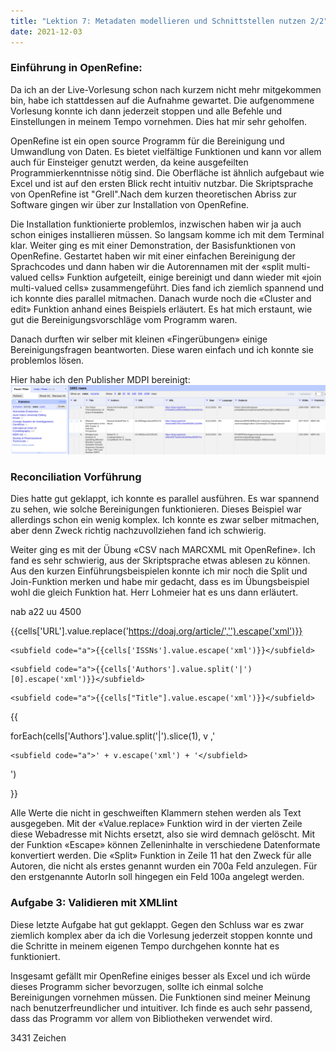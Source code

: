 ```yaml
---
title: "Lektion 7: Metadaten modellieren und Schnittstellen nutzen 2/2"
date: 2021-12-03
---
```



### Einführung in OpenRefine:   

Da ich an der Live-Vorlesung schon nach kurzem nicht mehr mitgekommen bin, habe ich stattdessen auf die Aufnahme gewartet. Die aufgenommene Vorlesung konnte ich dann jederzeit stoppen und alle Befehle und Einstellungen in meinem Tempo vornehmen. Dies hat mir sehr geholfen.

OpenRefine ist ein open source Programm für die Bereinigung und Umwandlung von Daten. Es bietet vielfältige Funktionen und kann vor allem auch für Einsteiger genutzt werden, da keine ausgefeilten Programmierkenntnisse nötig sind. Die Oberfläche ist ähnlich aufgebaut wie Excel und ist auf den ersten Blick recht intuitiv nutzbar. Die Skriptsprache von OpenRefine ist "Grell".Nach dem kurzen theoretischen Abriss zur Software gingen wir über zur Installation von OpenRefine.

Die Installation funktionierte problemlos, inzwischen haben wir ja auch schon einiges installieren müssen. So langsam komme ich mit dem Terminal klar. Weiter ging es mit einer Demonstration, der Basisfunktionen von OpenRefine. Gestartet haben wir mit einer einfachen Bereinigung der Sprachcodes und dann haben wir die Autorennamen mit der «split multi-valued cells» Funktion aufgeteilt, einige bereinigt und dann wieder mit «join multi-valued cells» zusammengeführt. Dies fand ich ziemlich spannend und ich konnte dies parallel mitmachen. Danach wurde noch die «Cluster and edit» Funktion anhand eines Beispiels erläutert. Es hat mich erstaunt, wie gut die Bereinigungsvorschläge vom Programm waren.

Danach durften wir selber mit kleinen «Fingerübungen» einige Bereinigungsfragen beantworten. Diese waren einfach und ich konnte sie problemlos lösen.

Hier habe ich den Publisher MDPI bereinigt:
![OpenRefine](https://raw.githubusercontent.com/slunz/Lerntagebuch-BAIN/master/pictures/OpenRefine_Publisher.png)

### Reconciliation Vorführung

Dies hatte gut geklappt, ich konnte es parallel ausführen. Es war spannend zu sehen, wie solche Bereinigungen funktionieren. Dieses Beispiel war allerdings schon ein wenig komplex. Ich konnte es zwar selber mitmachen, aber denn Zweck richtig nachzuvollziehen fand ich schwierig.

Weiter ging es mit der Übung «CSV nach MARCXML mit OpenRefine». Ich fand es sehr schwierig, aus der Skriptsprache etwas ablesen zu können. Aus den kurzen Einführungsbeispielen konnte ich mir noch die Split und Join-Funktion merken und habe mir gedacht, dass es im Übungsbeispiel wohl die gleich Funktion hat. Herr Lohmeier hat es uns dann erläutert.



<record>

<leader>     nab a22     uu 4500</leader>

<controlfield tag="001">{{cells['URL'].value.replace('https://doaj.org/article/','').escape('xml')}}</controlfield>

<datafield tag="022" ind1=" " ind2=" ">

    <subfield code="a">{{cells['ISSNs'].value.escape('xml')}}</subfield>

</datafield>

<datafield tag="100" ind1="0" ind2=" ">

    <subfield code="a">{{cells['Authors'].value.split('|')[0].escape('xml')}}</subfield>

</datafield>

<datafield tag="245" ind1="0" ind2="0">

    <subfield code="a">{{cells["Title"].value.escape('xml')}}</subfield>

</datafield>{{

forEach(cells['Authors'].value.split('|').slice(1), v ,'

<datafield tag="700" ind1="0" ind2=" ">

    <subfield code="a">' + v.escape('xml') + '</subfield>

</datafield>')

}}

</record>



Alle Werte die nicht in geschweiften Klammern stehen werden als Text ausgegeben. Mit der «Value.replace» Funktion wird in der vierten Zeile diese Webadresse mit Nichts ersetzt, also sie wird demnach gelöscht. Mit der Funktion «Escape» können Zelleninhalte in verschiedene Datenformate konvertiert werden. Die «Split» Funktion in Zeile 11 hat den Zweck für alle Autoren, die nicht als erstes genannt wurden ein 700a Feld anzulegen. Für den erstgenannte AutorIn soll hingegen ein Feld 100a angelegt werden.


### Aufgabe 3: Validieren mit XMLlint

Diese letzte Aufgabe hat gut geklappt. Gegen den Schluss war es zwar ziemlich komplex aber da ich die Vorlesung jederzeit stoppen konnte und die Schritte in meinem eigenen Tempo durchgehen konnte hat es funktioniert.

Insgesamt gefällt mir OpenRefine einiges besser als Excel und ich würde dieses Programm sicher bevorzugen, sollte ich einmal solche Bereinigungen vornehmen müssen. Die Funktionen sind  meiner Meinung nach benutzerfreundlicher und intuitiver. Ich finde es auch sehr passend, dass das Programm vor allem von Bibliotheken verwendet wird.

3431 Zeichen
